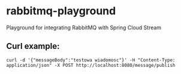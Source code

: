 # rabbitmq-playground
Playground for integrating RabbitMQ with Spring Cloud Stream

## Curl example:

```
curl -d '{"messageBody":"testowa wiadomosc"}' -H "Content-Type: application/json" -X POST http://localhost:8080/message/publish
```
